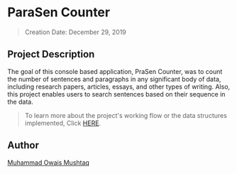 # ParaSen Counter
> Creation Date: December 29, 2019
## Project Description 
The goal of this console based application, PraSen Counter, was to count the number of sentences and paragraphs in any significant body of data, including research papers, articles, essays, and other types of writing. Also, this project enables users to search sentences based on their sequence in the data.
> To learn more about the project's working flow or the data structures implemented, Click [HERE](https://github.com/muhammadowaismushtaq/ParaSen-Counter/blob/99ba99f398f9eb33bfa907a9e29628df0bfd34a3/Project%20Report.pdf).

## Author
[Muhammad Owais Mushtaq](https://github.com/muhammadowaismushtaq)

